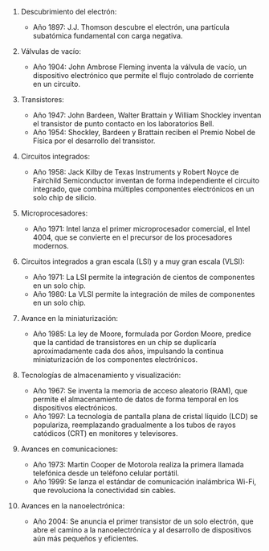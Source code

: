 1. Descubrimiento del electrón:
   - Año 1897: J.J. Thomson descubre el electrón, una partícula subatómica fundamental con carga negativa.

2. Válvulas de vacío:
   - Año 1904: John Ambrose Fleming inventa la válvula de vacío, un dispositivo electrónico que permite el flujo controlado de corriente en un circuito.

3. Transistores:
   - Año 1947: John Bardeen, Walter Brattain y William Shockley inventan el transistor de punto contacto en los laboratorios Bell.
   - Año 1954: Shockley, Bardeen y Brattain reciben el Premio Nobel de Física por el desarrollo del transistor.

4. Circuitos integrados:
   - Año 1958: Jack Kilby de Texas Instruments y Robert Noyce de Fairchild Semiconductor inventan de forma independiente el circuito integrado, que combina múltiples componentes electrónicos en un solo chip de silicio.

5. Microprocesadores:
   - Año 1971: Intel lanza el primer microprocesador comercial, el Intel 4004, que se convierte en el precursor de los procesadores modernos.

6. Circuitos integrados a gran escala (LSI) y a muy gran escala (VLSI):
   - Año 1971: La LSI permite la integración de cientos de componentes en un solo chip.
   - Año 1980: La VLSI permite la integración de miles de componentes en un solo chip.

7. Avance en la miniaturización:
   - Año 1985: La ley de Moore, formulada por Gordon Moore, predice que la cantidad de transistores en un chip se duplicaría aproximadamente cada dos años, impulsando la continua miniaturización de los componentes electrónicos.

8. Tecnologías de almacenamiento y visualización:
   - Año 1967: Se inventa la memoria de acceso aleatorio (RAM), que permite el almacenamiento de datos de forma temporal en los dispositivos electrónicos.
   - Año 1997: La tecnología de pantalla plana de cristal líquido (LCD) se populariza, reemplazando gradualmente a los tubos de rayos catódicos (CRT) en monitores y televisores.

9. Avances en comunicaciones:
   - Año 1973: Martin Cooper de Motorola realiza la primera llamada telefónica desde un teléfono celular portátil.
   - Año 1999: Se lanza el estándar de comunicación inalámbrica Wi-Fi, que revoluciona la conectividad sin cables.

10. Avances en la nanoelectrónica:
    - Año 2004: Se anuncia el primer transistor de un solo electrón, que abre el camino a la nanoelectrónica y al desarrollo de dispositivos aún más pequeños y eficientes.
